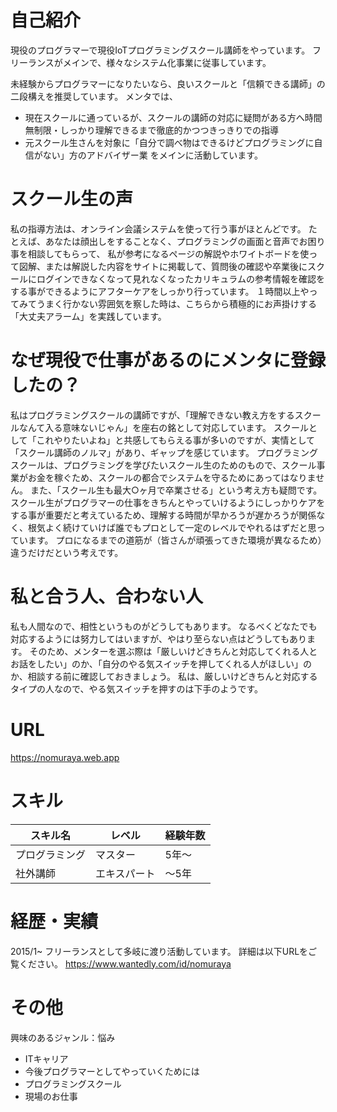 # 自己紹介
現役のプログラマーで現役IoTプログラミングスクール講師をやっています。
フリーランスがメインで、様々なシステム化事業に従事しています。

未経験からプログラマーになりたいなら、良いスクールと「信頼できる講師」の二段構えを推奨しています。
メンタでは、
- 現在スクールに通っているが、スクールの講師の対応に疑問がある方へ時間無制限・しっかり理解できるまで徹底的かつつきっきりでの指導
- 元スクール生さんを対象に「自分で調べ物はできるけどプログラミングに自信がない」方のアドバイザー業
をメインに活動しています。

# スクール生の声
私の指導方法は、オンライン会議システムを使って行う事がほとんどです。
たとえば、あなたは顔出しをすることなく、プログラミングの画面と音声でお困り事を相談してもらって、
私が参考になるページの解説やホワイトボードを使って図解、または解説した内容をサイトに掲載して、質問後の確認や卒業後にスクールにログインできなくなって見れなくなったカリキュラムの参考情報を確認をする事ができるようにアフターケアをしっかり行っています。
１時間以上やってみてうまく行かない雰囲気を察した時は、こちらから積極的にお声掛けする「大丈夫アラーム」を実践しています。

# なぜ現役で仕事があるのにメンタに登録したの？
私はプログラミングスクールの講師ですが、「理解できない教え方をするスクールなんて入る意味ないじゃん」を座右の銘として対応しています。
スクールとして「これやりたいよね」と共感してもらえる事が多いのですが、実情として「スクール講師のノルマ」があり、ギャップを感じています。
プログラミングスクールは、プログラミングを学びたいスクール生のためのもので、スクール事業がお金を稼ぐため、スクールの都合でシステムを守るためにあってはなりません。
また、「スクール生も最大○ヶ月で卒業させる」という考え方も疑問です。スクール生がプログラマーの仕事をきちんとやっていけるようにしっかりケアをする事が重要だと考えているため、理解する時間が早かろうが遅かろうが関係なく、根気よく続けていけば誰でもプロとして一定のレベルでやれるはずだと思っています。
プロになるまでの道筋が（皆さんが頑張ってきた環境が異なるため）違うだけだという考えです。

# 私と合う人、合わない人
私も人間なので、相性というものがどうしてもあります。
なるべくどなたでも対応するようには努力してはいますが、やはり至らない点はどうしてもあります。
そのため、メンターを選ぶ際は「厳しいけどきちんと対応してくれる人とお話をしたい」のか、「自分のやる気スイッチを押してくれる人がほしい」のか、相談する前に確認しておきましょう。
私は、厳しいけどきちんと対応するタイプの人なので、やる気スイッチを押すのは下手のようです。

# URL
https://nomuraya.web.app

# スキル
|スキル名|レベル|経験年数|
|---|---|---|
|プログラミング|マスター|5年〜|
|社外講師|エキスパート|〜5年|

# 経歴・実績
2015/1~
フリーランスとして多岐に渡り活動しています。
詳細は以下URLをご覧ください。
https://www.wantedly.com/id/nomuraya

# その他
興味のあるジャンル：悩み
- ITキャリア
- 今後プログラマーとしてやっていくためには
- プログラミングスクール
- 現場のお仕事
